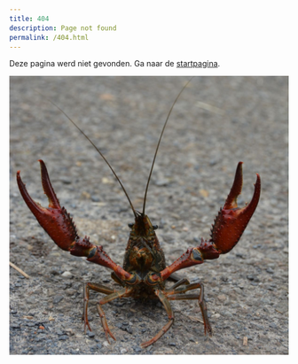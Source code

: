 ```yaml
---
title: 404
description: Page not found
permalink: /404.html
---
```


Deze pagina werd niet gevonden. Ga naar de [startpagina](/).

![404](/assets/images/p-clarkii-404.jpg)
